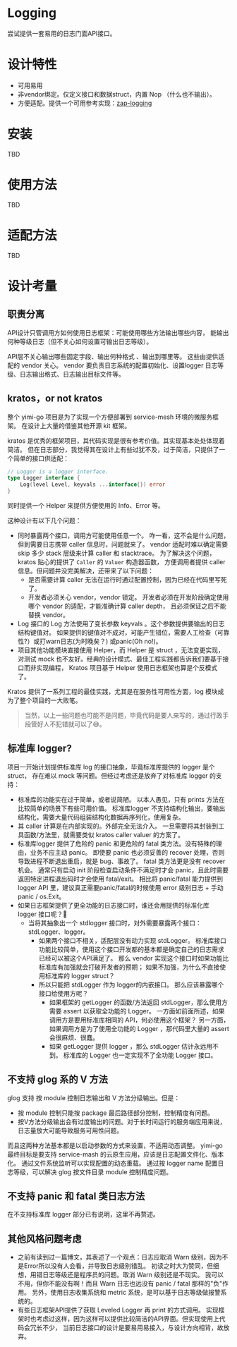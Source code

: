 Logging
===
尝试提供一套易用的日志门面API接口。
# 设计特性
* 可用易用
* 非vendor绑定。仅定义接口和数据struct，内置 Nop （什么也不输出）。
* 方便适配。提供一个可用参考实现：[zap-logging](https://github.com/yimi-go/zap-logging)
# 安装
TBD
# 使用方法
TBD
# 适配方法
TBD
# 设计考量
## 职责分离
API设计只管调用方如何使用日志框架：可能使用哪些方法输出哪些内容， 能输出何种等级日志（但不关心如何设置可输出日志等级）。

API层不关心输出哪些固定字段、输出何种格式 、输出到哪里等。
这些由提供适配的 vendor 关心。
vendor 要负责日志系统的配置初始化、设置logger 日志等级、日志输出格式、日志输出目标文件等。
## kratos，or not kratos
整个 yimi-go 项目是为了实现一个方便部署到 service-mesh 环境的微服务框架。
在设计上大量的借鉴其他开源 kit 框架。

kratos 是优秀的框架项目，其代码实现是很有参考价值。其实现基本处处体现着简洁。
但在日志部分，我觉得其在设计上有些过犹不及，过于简洁，只提供了一个简单的接口供适配：
```go
// Logger is a logger interface.
type Logger interface {
	Log(level Level, keyvals ...interface{}) error
}
```
同时提供一个 Helper 来提供方便使用的 Info、Error 等。

这种设计有以下几个问题：
* 同时暴露两个接口，调用方可能使用任意一个。
  咋一看，这不会是什么问题，但到需要日志携带 caller 信息时，问题就来了。
  vendor 适配时难以确定需要 skip 多少 stack 层级来计算 caller 和 stacktrace。
  为了解决这个问题，kratos 贴心的提供了 `Caller` 的 `Valuer` 构造器函数，
  方便调用者提供 caller 信息。但问题并没完美解决，还带来了以下问题：
    * 是否需要计算 caller 无法在运行时通过配置控制，因为已经在代码里写死了。
    * 开发者必须关心 vendor，vendor 锁定。
      开发者必须在开发阶段确定使用哪个 vendor 的适配，才能准确计算 caller depth，
      且必须保证之后不能替换 vendor。
* Log 接口的 Log 方法使用了变长参数 keyvals 。这个参数提供要输出的日志结构键值对。
  如果提供的键值对不成对，可能产生错位，需要人工检查（可靠性?）或打warn日志(为时晚矣？)
  或panic(Oh no!)。
* 项目其他功能模块直接使用 Helper，而 Helper 是 struct ，无法变更实现，
  对测试 mock 也不友好。经典的设计模式、最佳工程实践都告诉我们要基于接口而非实现编程，
  Kratos 项目基于 Helper 使用日志框架也算是个反模式了。

Kratos 提供了一系列工程的最佳实践，尤其是在服务性可用性方面，log 模块成为了整个项目的一大败笔。

> 当然，以上一些问题也可能不是问题，毕竟代码是要人来写的，通过行政手段管好人不犯错就可以了😅。
## 标准库 logger?
项目一开始计划提供标准库 log 的接口抽象，毕竟标准库提供的 logger 是个 struct，
存在难以 mock 等问题。但经过考虑还是放弃了对标准库 logger 的支持：
* 标准库的功能实在过于简单，或者说简陋。
  以本人愚见，只有 prints 方法在比较简单的场景下有些可用价值。
  标准库logger 不支持结构化输出，要输出结构化，需要大量代码组装结构化数据再序列化，使用复杂。
* 其 caller 计算是在内部实现的。外部完全无法介入。
  一旦需要将其封装到工具函数/方法里，就需要类似 kratos caller valuer 的方案了。
* 标准库logger 提供了危险的 panic 和更危险的 fatal 类方法。没有特殊的理由，业务不应主动 panic。
  即使要 panic 也必须妥善的 recover 处理，否则导致进程不断退出重启，就是 bug、事故了。
  fatal 类方法更是没有 recover 机会。
  通常只有启动 init 阶段检查启动条件不满足时才会 panic，且此时需要返回特定进程退出码时才会使用 fatal/exit。
  相比将 panic/fatal 能力提供到 logger API 里，建议真正需要panic/fatal的时候使用 error 级别日志 +
  手动 panic / os.Exit。
* 如果日志框架提供了更全功能的日志接口时，谁还会用提供的标准化库 logger 接口呢？🤔
    * 当将其抽象出一个 stdlogger 接口时，对外需要暴露两个接口：stdLogger、logger。
        * 如果两个接口不相关，适配层没有动力实现 stdLogger。
          标准库接口功能比较简单，使用这个接口开发都的基本都是确定自己的日志需求已经可以被这个API满足了。
          那么 vendor 实现这个接口时如果功能比标准库有加强就会打破开发者的预期；
          如果不加强，为什么不直接使用标准库的 logger struct？
        * 所以只能把 stdLogger 作为 logger的内嵌接口。 那么应该暴露哪个接口给使用方呢？
            * 如果框架的 getLogger 的函数/方法返回 stdLogger，那么使用方需要 assert 以获取全功能的 Logger。
              一方面如前面所述，如果调用方是要用标准库相同的 API，何必使用这个框架？
              另一方面，如果调用方是为了使用全功能的 Logger ，那代码里大量的 assert 会很麻烦、很蠢。
            * 如果 getLogger 提供 logger ，那么 stdLogger 估计永远用不到。
              标准库的 Logger 也一定实现不了全功能 Logger 接口。
## 不支持 glog 系的 V 方法
glog 支持 按 module 控制日志输出和 V 方法分级输出。但是：
* 按 module 控制只能按 package 最后路径部分控制，控制精度有问题。
* 按V方法分级输出会有过度输出的问题。对于长时间运行的服务端应用来说，日志量放大可能导致服务可用性问题。

而且这两种方法基本都是以启动参数的方式来设置，不适用动态调整。
yimi-go 最终目标是要支持 service-mash 的云原生应用，应该是日志配置文件化、版本化。
通过文件系统监听可以实现配置的动态重载。
通过按 logger name 配置日志等级，可以解决 glog 按文件目录 module 控制精度问题。
## 不支持 panic 和 fatal 类日志方法
在不支持标准库 logger 部分已有说明，这里不再赘述。
## 其他风格问题考虑
* 之前有读到过一篇博文，其表述了一个观点：日志应取消 Warn 级别，因为不是Error所以没有人会看，并导致日志级别错乱。
  初读之时大为赞同，但细想，用错日志等级还是程序员的问题。取消 Warn 级别还是不现实。
  我可以不用，但你不能没有啊！而且 Warn 日志也远没有 panic / fatal 那样的"负"作用。
  另外，使用日志收集系统和 metric 系统，是可以基于日志等级做报警系统的。
* 有些日志框架API提供了获取 Leveled Logger 再 print 的方式调用。
  实现框架时也考虑过这样，因为这样可以提供比较简洁的API界面。但实现使用上代码会冗长不少，
  当前日志接口的设计是要易用易接入，与设计方向相背，故放弃。
